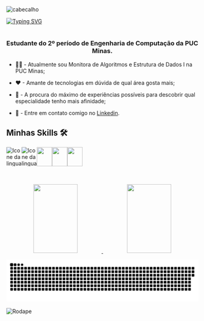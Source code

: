 ![cabecalho](https://capsule-render.vercel.app/api?type=waving&color=ff6fab&height=120&section=header)

<!-- Titulo -->
<div style="width=100%">

  [![Typing SVG](https://readme-typing-svg.herokuapp.com?font=Open+Sans&weight=600&size=35&pause=1000&color=ff6fab&center=true&vCenter=true&width=435&lines=Ol%C3%A1%2C+eu+sou+a+Paula.;Seja+bem+vindo+:%29)](https://git.io/typing-svg)

</div>

#

<!--Sub-titulo-->
<h3 align = "center">Estudante do 2º período de Engenharia de Computação da PUC Minas.</h3>

<!--Breve descricao sobre mim-->
- 👩‍🎓 - Atualmente sou Monitora de Algoritmos e Estrutura de Dados l na PUC Minas;

- ❤ - Amante de tecnologias em dúvida de qual área gosta mais;

- 📙 - A procura do máximo de experiências possíveis para descobrir qual especialidade tenho mais afinidade;

- 💬 - Entre em contato comigo no [Linkedin](https://www.linkedin.com/in/paula-talim-693120246/).

<!-- Icones de linguagens que eu uso-->
## Minhas Skills 🛠

<div style = "display: flex" align = "left">
  <img alt = "Icone da linguagem de programcao C" height="50" width="40" src="https://cdn.jsdelivr.net/gh/devicons/devicon/icons/c/c-original.svg">
  <img alt = "Icone da linguagem de programcao C++ mais mais" height="50" width="40" src="https://cdn.jsdelivr.net/gh/devicons/devicon/icons/cplusplus/cplusplus-original.svg">
  <img height="50" width="40" src="https://cdn.jsdelivr.net/gh/devicons/devicon/icons/html5/html5-original.svg" />
  <img height="50" width="40" src="https://cdn.jsdelivr.net/gh/devicons/devicon/icons/css3/css3-original.svg" />
  <img height="50" width="40" src="https://cdn.jsdelivr.net/gh/devicons/devicon/icons/java/java-original-wordmark.svg" />
</div> 
<br>

##

<!--Quadros de atividades-->
<div align = center> 
  <!-- Quadro de stars-->
  <a href = "https://github.com/Paula-Talim">
    <img height="180em" width = "48%" src="https://github-readme-stats.vercel.app/api?username=Paula-Talim&show_icons=true&theme=radical&include_all_commits=true&count_private=true"/>
    <!-- Quadro de linguagens mais usadas -->
    <img height="180em" width = "48%" src="https://github-readme-stats.vercel.app/api/top-langs/?username=Paula-Talim&layout=compact&langs_count=7&theme=radical"/>
  </a>
</div>

<!-- Animacao Cobrinha -->
![Snake animation](https://github.com/Paula-Talim/Paula-Talim/blob/output/github-contribution-grid-snake.svg)

![Rodape](https://capsule-render.vercel.app/api?type=waving&color=ff6fab&height=120&section=footer)
